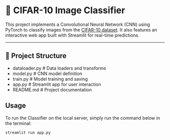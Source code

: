 # 🧠 CIFAR-10 Image Classifier

This project implements a Convolutional Neural Network (CNN) using PyTorch to classify images from the [CIFAR-10 dataset](https://www.cs.toronto.edu/~kriz/cifar.html). It also features an interactive web app built with Streamlit for real-time predictions.

---

## 📂 Project Structure
- dataloader.py # Data loaders and transforms
- model.py # CNN model definition 
- train.py # Model training and saving
- app.py # Streamlit app for user interaction
- README.md # Project documentation


## Usage
To run the Classifier on the local server, simply run the command below in the terminal:

```
streamlit run app.py
```
